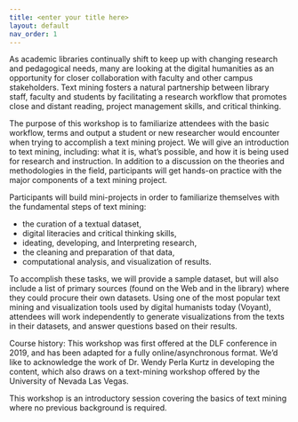 ```yaml
---
title: <enter your title here>
layout: default
nav_order: 1
---
```

As academic libraries continually shift to keep up with changing research and pedagogical needs, many are looking at the digital humanities as an opportunity for closer collaboration with faculty and other campus stakeholders. Text mining fosters a natural partnership between library staff, faculty and students by facilitating a research workflow that promotes close and distant reading, project management skills, and critical thinking.

The purpose of this workshop is to familiarize attendees with the basic workflow, terms and output a student or new researcher would encounter when trying to accomplish a text mining project. We will give an introduction to text mining, including: what it is, what’s possible, and how it is being used for research and instruction. In addition to a discussion on the theories and methodologies in the field, participants will get hands-on practice with the major components of a text mining project.

Participants will build mini-projects in order to familiarize themselves with the fundamental steps of text mining: 

* the curation of a textual dataset, 
* digital literacies and critical thinking skills,
* ideating, developing, and Interpreting research,
* the cleaning and preparation of that data, 
* computational analysis, and visualization of results. 

To accomplish these tasks, we will provide a sample dataset, but will also include a list of primary sources (found on the Web and in the library) where they could procure their own datasets. Using one of the most popular text mining and visualization tools used by digital humanists today (Voyant), attendees will work independently to generate visualizations from the texts in their datasets, and answer questions based on their results.

Course history: This workshop was first offered at the DLF conference in 2019, and has been adapted for a fully online/asynchronous format. We’d like to acknowledge the work of Dr. Wendy Perla Kurtz in developing the content, which also draws on a text-mining workshop offered by the University of Nevada Las Vegas.

This workshop is an introductory session covering the basics of text mining where no previous background is required. 
